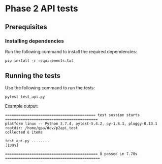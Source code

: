 # Phase 2 API tests

## Prerequisites

### Installing dependencies

Run the following command to install the required dependencies:

```
pip install -r requirements.txt
```

## Running the tests

Use the following command to run the tests:

```
pytest test_api.py
```

Example output:

```
========================================= test session starts ==========================================
platform linux -- Python 3.7.4, pytest-5.4.2, py-1.8.1, pluggy-0.13.1
rootdir: /home/gpa/dev/p2api_test
collected 8 items                                                                                                    

test_api.py ........                                                                             [100%]

========================================== 8 passed in 7.70s ===========================================
```
